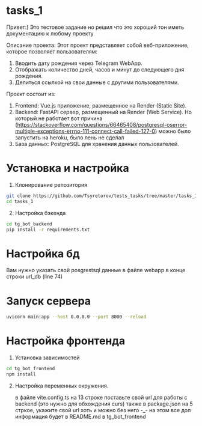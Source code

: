 # tasks_1

Привет:)
Это тестовое задание но решил что это хороший тон иметь документацию к любому проекту

Описание проекта:
Этот проект представляет собой веб-приложение, которое позволяет пользователям:
1) Вводить дату рождения через Telegram WebApp.
2) Отображать количество дней, часов и минут до следующего дня рождения.
3) Делиться ссылкой на свои данные с другими пользователями.

Проект состоит из:
1) Frontend: Vue.js приложение, размещенное на Render (Static Site).
2) Backend: FastAPI сервер, размещенный на Render (Web Service). Но который не работает вот причина (https://stackoverflow.com/questions/66465408/postgresql-oserror-multiple-exceptions-errno-111-connect-call-failed-127-0)
   можно было запустить на heroku, было лень не сделал
3) База данных: PostgreSQL для хранения данных пользователей.


# Установка и настройка
1. Клонирование репозитория
```sh
git clone https://github.com/Tsyretorov/tests_tasks/tree/master/tasks_1
cd tasks_1
```
2. Настройка бэкенда
```sh
cd tg_bot_backend
pip install -r requirements.txt 
```
# Настройка бд
Вам нужно указать свой posgrestsql данные в файле webapp в конце строки url_db (line 74)

# Запуск сервера
```sh
uvicorn main:app --host 0.0.0.0 --port 8000 --reload
```

# Настройка фронтенда
1. Установка зависимостей
```sh
cd tg_bot_frontend
npm install
```
2. Настройка переменных окружения.

   в файле vite.config.ts на 13 строке поставьте свой url для работы с backend
   (это нужно для обхождения curs)
   также в package.json на 5 стркое, укажите свой url хоть и можно без него -_-
   на этом все доп информация будет в README.md в tg_bot_frontend















